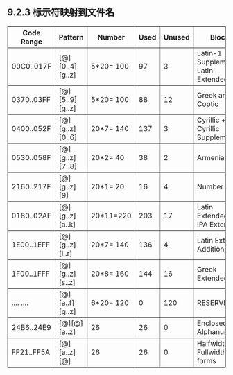 ## 9.2.3 标示符映射到文件名




<table summary="This table shows the encoding for national letters
              from alphabets that have uppercase/lowercase mapping,
              excluding basic Latin letters
              (a..zA..Z), digits
              (0..9) and underscore
	(_), which are encoded as is." border="1"><colgroup><col><col><col><col><col><col></colgroup><thead><tr><th scope="col">Code Range</th><th scope="col">Pattern</th><th scope="col">Number</th><th scope="col">Used</th><th scope="col">Unused</th><th scope="col">Blocks</th></tr></thead><tbody><tr><td scope="row">00C0..017F</td><td>[@][0..4][g..z]</td><td>5*20= 100</td><td>97</td><td>3</td><td>Latin-1 Supplement + Latin Extended-A</td></tr><tr><td scope="row">0370..03FF</td><td>[@][5..9][g..z]</td><td>5*20= 100</td><td>88</td><td>12</td><td>Greek and Coptic</td></tr><tr><td scope="row">0400..052F</td><td>[@][g..z][0..6]</td><td>20*7= 140</td><td>137</td><td>3</td><td>Cyrillic + Cyrillic Supplement</td></tr><tr><td scope="row">0530..058F</td><td>[@][g..z][7..8]</td><td>20*2= 40</td><td>38</td><td>2</td><td>Armenian</td></tr><tr><td scope="row">2160..217F</td><td>[@][g..z][9]</td><td>20*1= 20</td><td>16</td><td>4</td><td>Number Forms</td></tr><tr><td scope="row">0180..02AF</td><td>[@][g..z][a..k]</td><td>20*11=220</td><td>203</td><td>17</td><td>Latin Extended-B + IPA Extensions</td></tr><tr><td scope="row">1E00..1EFF</td><td>[@][g..z][l..r]</td><td>20*7= 140</td><td>136</td><td>4</td><td>Latin Extended Additional</td></tr><tr><td scope="row">1F00..1FFF</td><td>[@][g..z][s..z]</td><td>20*8= 160</td><td>144</td><td>16</td><td>Greek Extended</td></tr><tr><td scope="row">.... ....</td><td>[@][a..f][g..z]</td><td>6*20= 120</td><td>0</td><td>120</td><td>RESERVED</td></tr><tr><td scope="row">24B6..24E9</td><td>[@][@][a..z]</td><td>26</td><td>26</td><td>0</td><td>Enclosed Alphanumerics</td></tr><tr><td scope="row">FF21..FF5A</td><td>[@][a..z][@]</td><td>26</td><td>26</td><td>0</td><td>Halfwidth and Fullwidth forms</td></tr></tbody></table>